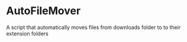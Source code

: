 # AutoFileMover
 A script that automatically moves files from downloads folder to to their extension folders
